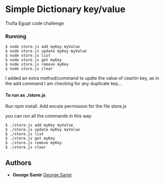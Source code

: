 # Simple Dictionary key/value
Trufla Egupt code challenge

### Running
```
$ node store.js add myKey myValue
$ node store.js update myKey myValue
$ node store.js list
$ node store.js get myKey
$ node store.js remove myKey
$ node store.js clear
```
I added an extra method/command to updte the value of ceartin key, as in the add command I am checking for any duplicate key...

#### To run as ./store.js

Run npm install. Add excute permission for the file store.js

you can run all the commands in this way
```
$ ./store.js add myKey myValue
$ ./store.js update myKey myValue
$ ./store.js list
$ ./store.js get myKey
$ ./store.js remove myKey
$ ./store.js clear
```

## Authors

* **George Samir** [George Samir](https://github.com/georgesamir21/)



